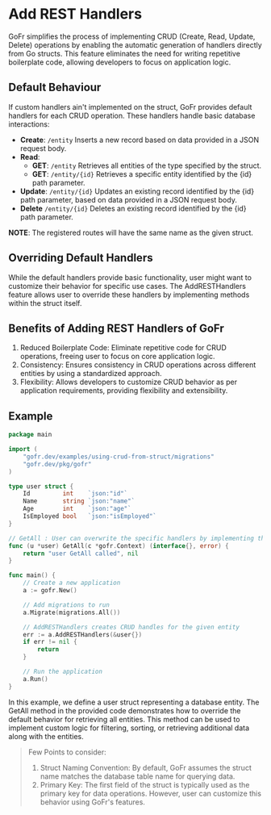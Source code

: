 # Add REST Handlers

GoFr simplifies the process of implementing CRUD (Create, Read, Update, Delete) operations by enabling the automatic generation of handlers directly from Go structs.
This feature eliminates the need for writing repetitive boilerplate code, allowing developers to focus on application logic.

## Default Behaviour

If custom handlers ain't implemented on the struct, GoFr provides default handlers for each CRUD operation. These handlers handle basic database interactions:

- **Create**: `/entity` Inserts a new record based on data provided in a JSON request body.
- **Read**:
  - **GET**:  `/entity` Retrieves all entities of the type specified by the struct.
  - **GET**:  `/entity/{id}` Retrieves a specific entity identified by the {id} path parameter.
- **Update**: `/entity/{id}` Updates an existing record identified by the {id} path parameter, based on data provided in a JSON request body.
- **Delete**  `/entity/{id}` Deletes an existing record identified by the {id} path parameter.

**NOTE**: The registered routes will have the same name as the given struct.

## Overriding Default Handlers

While the default handlers provide basic functionality, user might want to customize their behavior for specific use cases. 
The AddRESTHandlers feature allows user to override these handlers by implementing methods within the struct itself.

## Benefits of Adding REST Handlers of GoFr

1. Reduced Boilerplate Code: Eliminate repetitive code for CRUD operations, freeing user to focus on core application logic.
2. Consistency: Ensures consistency in CRUD operations across different entities by using a standardized approach.
3. Flexibility: Allows developers to customize CRUD behavior as per application requirements, providing flexibility and extensibility.

## Example

```go
package main

import (
	"gofr.dev/examples/using-crud-from-struct/migrations"
	"gofr.dev/pkg/gofr"
)

type user struct {
	Id         int    `json:"id"`
	Name       string `json:"name"`
	Age        int    `json:"age"`
	IsEmployed bool   `json:"isEmployed"`
}

// GetAll : User can overwrite the specific handlers by implementing them like this
func (u *user) GetAll(c *gofr.Context) (interface{}, error) {
	return "user GetAll called", nil
}

func main() {
	// Create a new application
	a := gofr.New()

	// Add migrations to run
	a.Migrate(migrations.All())

	// AddRESTHandlers creates CRUD handles for the given entity
	err := a.AddRESTHandlers(&user{})
	if err != nil {
		return
	}

	// Run the application
	a.Run()
}
```

In this example, we define a user struct representing a database entity. The GetAll method in the provided code demonstrates how to override the default behavior for retrieving all entities.
This method can be used to implement custom logic for filtering, sorting, or retrieving additional data along with the entities.


> Few Points to consider:
> 1. Struct Naming Convention: By default, GoFr assumes the struct name matches the database table name for querying data.
> 2. Primary Key: The first field of the struct is typically used as the primary key for data operations. However, user can customize this behavior using GoFr's features. 
